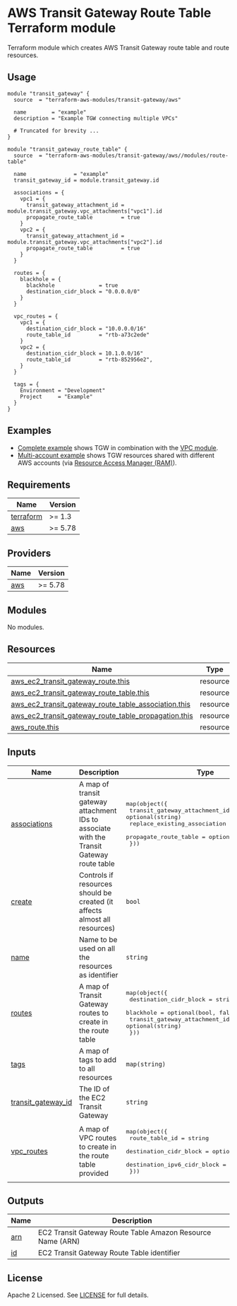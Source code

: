 # AWS Transit Gateway Route Table Terraform module

Terraform module which creates AWS Transit Gateway route table and route resources.

## Usage

```hcl
module "transit_gateway" {
  source  = "terraform-aws-modules/transit-gateway/aws"

  name        = "example"
  description = "Example TGW connecting multiple VPCs"

  # Truncated for brevity ...
}

module "transit_gateway_route_table" {
  source  = "terraform-aws-modules/transit-gateway/aws//modules/route-table"

  name               = "example"
  transit_gateway_id = module.transit_gateway.id

  associations = {
    vpc1 = {
      transit_gateway_attachment_id = module.transit_gateway.vpc_attachments["vpc1"].id
      propagate_route_table         = true
    }
    vpc2 = {
      transit_gateway_attachment_id = module.transit_gateway.vpc_attachments["vpc2"].id
      propagate_route_table         = true
    }
  }

  routes = {
    blackhole = {
      blackhole              = true
      destination_cidr_block = "0.0.0.0/0"
    }
  }

  vpc_routes = {
    vpc1 = {
      destination_cidr_block = "10.0.0.0/16"
      route_table_id         = "rtb-a73c2ede"
    }
    vpc2 = {
      destination_cidr_block = 10.1.0.0/16"
      route_table_id         = "rtb-852956e2",
    }
  }

  tags = {
    Environment = "Development"
    Project     = "Example"
  }
}
```

## Examples

- [Complete example](https://github.com/terraform-aws-modules/terraform-aws-transit-gateway/tree/master/examples/complete) shows TGW in combination with the [VPC module](https://github.com/terraform-aws-modules/terraform-aws-vpc).
- [Multi-account example](https://github.com/terraform-aws-modules/terraform-aws-transit-gateway/tree/master/examples/multi-account) shows TGW resources shared with different AWS accounts (via [Resource Access Manager (RAM)](https://aws.amazon.com/ram/)).

<!-- BEGIN_TF_DOCS -->
## Requirements

| Name | Version |
|------|---------|
| <a name="requirement_terraform"></a> [terraform](#requirement\_terraform) | >= 1.3 |
| <a name="requirement_aws"></a> [aws](#requirement\_aws) | >= 5.78 |

## Providers

| Name | Version |
|------|---------|
| <a name="provider_aws"></a> [aws](#provider\_aws) | >= 5.78 |

## Modules

No modules.

## Resources

| Name | Type |
|------|------|
| [aws_ec2_transit_gateway_route.this](https://registry.terraform.io/providers/hashicorp/aws/latest/docs/resources/ec2_transit_gateway_route) | resource |
| [aws_ec2_transit_gateway_route_table.this](https://registry.terraform.io/providers/hashicorp/aws/latest/docs/resources/ec2_transit_gateway_route_table) | resource |
| [aws_ec2_transit_gateway_route_table_association.this](https://registry.terraform.io/providers/hashicorp/aws/latest/docs/resources/ec2_transit_gateway_route_table_association) | resource |
| [aws_ec2_transit_gateway_route_table_propagation.this](https://registry.terraform.io/providers/hashicorp/aws/latest/docs/resources/ec2_transit_gateway_route_table_propagation) | resource |
| [aws_route.this](https://registry.terraform.io/providers/hashicorp/aws/latest/docs/resources/route) | resource |

## Inputs

| Name | Description | Type | Default | Required |
|------|-------------|------|---------|:--------:|
| <a name="input_associations"></a> [associations](#input\_associations) | A map of transit gateway attachment IDs to associate with the Transit Gateway route table | <pre>map(object({<br/>    transit_gateway_attachment_id = optional(string)<br/>    replace_existing_association  = optional(bool)<br/>    propagate_route_table         = optional(bool, false)<br/>  }))</pre> | `{}` | no |
| <a name="input_create"></a> [create](#input\_create) | Controls if resources should be created (it affects almost all resources) | `bool` | `true` | no |
| <a name="input_name"></a> [name](#input\_name) | Name to be used on all the resources as identifier | `string` | `""` | no |
| <a name="input_routes"></a> [routes](#input\_routes) | A map of Transit Gateway routes to create in the route table | <pre>map(object({<br/>    destination_cidr_block        = string<br/>    blackhole                     = optional(bool, false)<br/>    transit_gateway_attachment_id = optional(string)<br/>  }))</pre> | `{}` | no |
| <a name="input_tags"></a> [tags](#input\_tags) | A map of tags to add to all resources | `map(string)` | `{}` | no |
| <a name="input_transit_gateway_id"></a> [transit\_gateway\_id](#input\_transit\_gateway\_id) | The ID of the EC2 Transit Gateway | `string` | `""` | no |
| <a name="input_vpc_routes"></a> [vpc\_routes](#input\_vpc\_routes) | A map of VPC routes to create in the route table provided | <pre>map(object({<br/>    route_table_id              = string<br/>    destination_cidr_block      = optional(string)<br/>    destination_ipv6_cidr_block = optional(string)<br/>  }))</pre> | `{}` | no |

## Outputs

| Name | Description |
|------|-------------|
| <a name="output_arn"></a> [arn](#output\_arn) | EC2 Transit Gateway Route Table Amazon Resource Name (ARN) |
| <a name="output_id"></a> [id](#output\_id) | EC2 Transit Gateway Route Table identifier |
<!-- END_TF_DOCS -->

## License

Apache 2 Licensed. See [LICENSE](https://github.com/terraform-aws-modules/terraform-aws-transit-gateway/tree/master/LICENSE) for full details.
